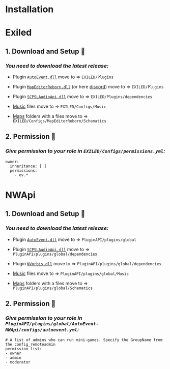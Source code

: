 # Installation
# Exiled
## 1. Download and Setup :moyai:
### *You need to download the latest release:*

- Plugin [``AutoEvent.dll``](https://github.com/KoT0XleB/AutoEvent-Exiled/releases/latest) move to => ``EXILED/Plugins``

- Plugin [``MapEditorReborn.dll``](https://github.com/KoT0XleB/AutoEvent-Exiled/releases/latest) (or here [discord](https://discord.gg/sQcSSPjf8p)) move to => ``EXILED/Plugins``

- Plugin [``SCPSLAudioApi.dll``](https://github.com/CedModV2/SCPSLAudioApi/releases/latest)  move to => ``EXILED/Plugins/dependencies``

- [Music](https://github.com/KoT0XleB/AutoEvent-Exiled/tree/main/Music) files move to => ``EXILED/Configs/Music``

- [Maps](https://github.com/KoT0XleB/AutoEvent-Exiled/tree/main/Schematics) folders with a files move to => ``EXILED/Configs/MapEditorReborn/Schematics``

## 2. Permission :gem:
### *Give permission to your role in ``EXILED/Configs/permissions.yml``:*

```
owner:
  inheritance: [ ]
  permissions:
    - ev.*
```

# NWApi
## 1. Download and Setup :moyai:
### *You need to download the latest release:*
- Plugin [``AutoEvent.dll``](https://github.com/KoT0XleB/AutoEvent-Exiled/releases/latest) move to => ``PluginAPI/plugins/global``

- Plugin [``SCPSLAudioApi.dll``](https://github.com/CedModV2/SCPSLAudioApi/releases/latest)  move to => ``PluginAPI/plugins/global/dependencies``

- Plugin [``NVorbis.dll``](https://github.com/KoT0XleB/AutoEvent-Exiled/releases/latest)  move to => ``PluginAPI/plugins/global/dependencies``

- [Music](https://github.com/KoT0XleB/AutoEvent-Exiled/tree/main/Music) files move to => ``PluginAPI/plugins/global/Music``

- [Maps](https://github.com/KoT0XleB/AutoEvent-Exiled/tree/main/Schematics) folders with a files move to => ``PluginAPI/plugins/global/Schematics``

## 2. Permission :gem:
### *Give permission to your role in ``PluginAPI/plugins/global/AutoEvent-NWApi/configs/autoevent.yml``:*

```
# A list of admins who can run mini-games. Specify the GroupName from the config_remoteadmin
permission_list:
- owner
- admin
- moderator
```
